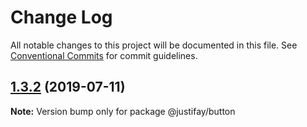 # Change Log

All notable changes to this project will be documented in this file.
See [Conventional Commits](https://conventionalcommits.org) for commit guidelines.

## [1.3.2](https://github.com/justifaycoop/stream2own/compare/@justifay/button@1.2.0...@justifay/button@1.3.2) (2019-07-11)

**Note:** Version bump only for package @justifay/button
